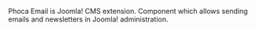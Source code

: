 Phoca Email is Joomla! CMS extension. Component which allows sending emails and newsletters in Joomla! administration.
